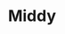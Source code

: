 ---
codehost: https://github.com/https://github.com/middyjs/middy
logohandle: jsorg_middy
sort: middy
title: Middy
website: https://middy.js.org/
---